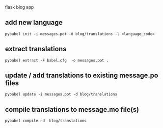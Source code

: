 flask blog app

## add new language
`pybabel init -i messages.pot -d blog/translations -l <language_code>`

## extract translations
`pybabel extract -F babel.cfg  -o messages.pot .`

## update / add translations to existing message.po files
`pybabel update -i messages.pot -d blog/translations`

## compile translations to message.mo file(s)
`pybabel compile -d  blog/translations`

